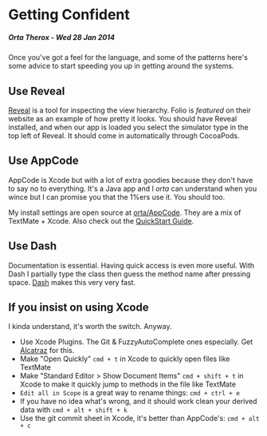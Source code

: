 Getting Confident
================
##### Orta Therox - Wed 28 Jan 2014

Once you've got a feel for the language, and some of the patterns here's some advice to start speeding you up in getting around the systems.


Use Reveal
----------------
[Reveal](http://revealapp.com) is a tool for inspecting the view hierarchy. Folio is _featured_ on their website as an example of how pretty it looks. You should have Reveal installed, and when our app is loaded you select the simulator type in the top left of Reveal. It should come in automatically through CocoaPods.

Use AppCode
---------------
AppCode is Xcode but with a lot of extra goodies because they don't have to say no to everything. It's a Java app and I _orta_ can understand when you wince but I can promise you that the 1%ers use it. You should too.

My install settings are open source at [orta/AppCode](https://github.com/orta/AppCode). They are a mix of TextMate + Xcode. Also check out the [QuickStart Guide](http://www.jetbrains.com/objc/quickstart/).

Use Dash
---------------
Documentation is essential. Having quick access is even more useful. With Dash I partially type the class then guess the method name after pressing space. [Dash](http://kapeli.com) makes this very very fast.

If you insist on using Xcode
---------------
I kinda understand, it's worth the switch. Anyway.

* Use Xcode Plugins. The Git & FuzzyAutoComplete ones especially. Get [Alcatraz](https://github.com/mneorr/Alcatraz/) for this.
* Make "Open Quickly" `cmd + t` in Xcode to quickly open files like TextMate
* Make "Standard Editor > Show Document Items" `cmd + shift + t` in Xcode to make it quickly jump to methods in the file like TextMate
* `Edit all in Scope` is a great way to rename things: `cmd + ctrl + e`
* If you have no idea what's wrong, and it should work clean your derived data with `cmd + alt + shift + k`
* Use the git commit sheet in Xcode, it's better than AppCode's: `cmd + alt + c`
